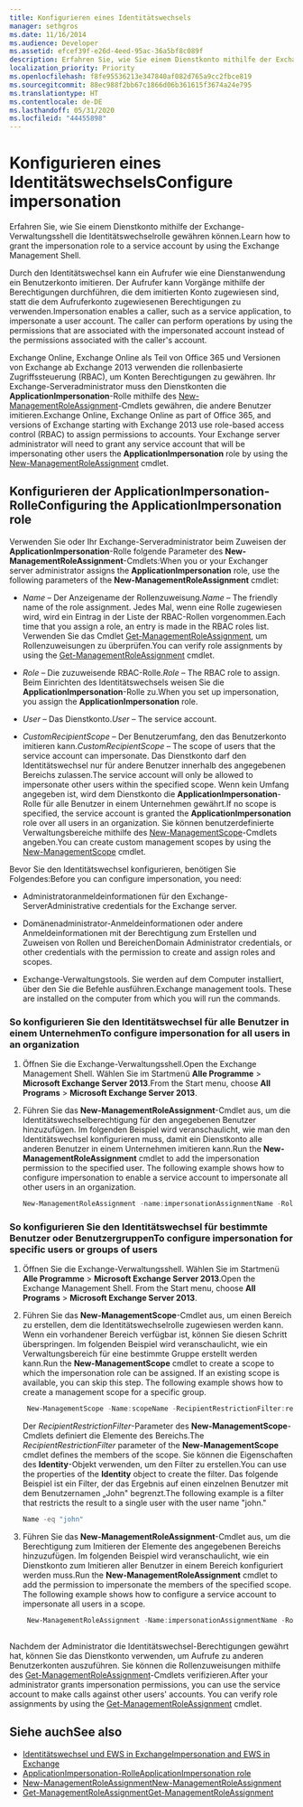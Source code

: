 ```yaml
---
title: Konfigurieren eines Identitätswechsels
manager: sethgros
ms.date: 11/16/2014
ms.audience: Developer
ms.assetid: efcef39f-e26d-4eed-95ac-36a5bf8c089f
description: Erfahren Sie, wie Sie einem Dienstkonto mithilfe der Exchange-Verwaltungsshell die Identitätswechselrolle gewähren können.
localization_priority: Priority
ms.openlocfilehash: f8fe95536213e347840af082d765a9cc2fbce819
ms.sourcegitcommit: 88ec988f2bb67c1866d06b361615f3674a24e795
ms.translationtype: HT
ms.contentlocale: de-DE
ms.lasthandoff: 05/31/2020
ms.locfileid: "44455898"
---
```

# <a name="configure-impersonation"></a><span data-ttu-id="9421d-103">Konfigurieren eines Identitätswechsels</span><span class="sxs-lookup"><span data-stu-id="9421d-103">Configure impersonation</span></span>

<span data-ttu-id="9421d-104">Erfahren Sie, wie Sie einem Dienstkonto mithilfe der Exchange-Verwaltungsshell die Identitätswechselrolle gewähren können.</span><span class="sxs-lookup"><span data-stu-id="9421d-104">Learn how to grant the impersonation role to a service account by using the Exchange Management Shell.</span></span> 
  
<span data-ttu-id="9421d-p101">Durch den Identitätswechsel kann ein Aufrufer wie eine Dienstanwendung ein Benutzerkonto imitieren. Der Aufrufer kann Vorgänge mithilfe der Berechtigungen durchführen, die dem imitierten Konto zugewiesen sind, statt die dem Aufruferkonto zugewiesenen Berechtigungen zu verwenden.</span><span class="sxs-lookup"><span data-stu-id="9421d-p101">Impersonation enables a caller, such as a service application, to impersonate a user account. The caller can perform operations by using the permissions that are associated with the impersonated account instead of the permissions associated with the caller's account.</span></span>
  
<span data-ttu-id="9421d-p102">Exchange Online, Exchange Online als Teil von Office 365 und Versionen von Exchange ab Exchange 2013 verwenden die rollenbasierte Zugriffssteuerung (RBAC), um Konten Berechtigungen zu gewähren. Ihr Exchange-Serveradministrator muss den Dienstkonten die **ApplicationImpersonation**-Rolle mithilfe des [New-ManagementRoleAssignment](https://msdn.microsoft.com/library/34d4f2e3-f2c5-49e1-a6a9-1366da65a78c.aspx)-Cmdlets gewähren, die andere Benutzer imitieren.</span><span class="sxs-lookup"><span data-stu-id="9421d-p102">Exchange Online, Exchange Online as part of Office 365, and versions of Exchange starting with Exchange 2013 use role-based access control (RBAC) to assign permissions to accounts. Your Exchange server administrator will need to grant any service account that will be impersonating other users the **ApplicationImpersonation** role by using the [New-ManagementRoleAssignment](https://msdn.microsoft.com/library/34d4f2e3-f2c5-49e1-a6a9-1366da65a78c.aspx) cmdlet.</span></span> 
  
## <a name="configuring-the-applicationimpersonation-role"></a><span data-ttu-id="9421d-109">Konfigurieren der ApplicationImpersonation-Rolle</span><span class="sxs-lookup"><span data-stu-id="9421d-109">Configuring the ApplicationImpersonation role</span></span>

<span data-ttu-id="9421d-110">Verwenden Sie oder Ihr Exchange-Serveradministrator beim Zuweisen der **ApplicationImpersonation**-Rolle folgende Parameter des **New-ManagementRoleAssignment**-Cmdlets:</span><span class="sxs-lookup"><span data-stu-id="9421d-110">When you or your Exchanger server administrator assigns the **ApplicationImpersonation** role, use the following parameters of the **New-ManagementRoleAssignment** cmdlet:</span></span> 
  
-  <span data-ttu-id="9421d-111">_Name_ &ndash; Der Anzeigename der Rollenzuweisung.</span><span class="sxs-lookup"><span data-stu-id="9421d-111">_Name_ &ndash; The friendly name of the role assignment.</span></span> <span data-ttu-id="9421d-112">Jedes Mal, wenn eine Rolle zugewiesen wird, wird ein Eintrag in der Liste der RBAC-Rollen vorgenommen.</span><span class="sxs-lookup"><span data-stu-id="9421d-112">Each time that you assign a role, an entry is made in the RBAC roles list.</span></span> <span data-ttu-id="9421d-113">Verwenden Sie das Cmdlet [Get-ManagementRoleAssignment](https://msdn.microsoft.com/library/a3a6ee46-061b-444a-8639-43a416309445.aspx), um Rollenzuweisungen zu überprüfen.</span><span class="sxs-lookup"><span data-stu-id="9421d-113">You can verify role assignments by using the [Get-ManagementRoleAssignment](https://msdn.microsoft.com/library/a3a6ee46-061b-444a-8639-43a416309445.aspx) cmdlet.</span></span> 
    
-  <span data-ttu-id="9421d-114">_Role_ &ndash; Die zuzuweisende RBAC-Rolle.</span><span class="sxs-lookup"><span data-stu-id="9421d-114">_Role_ &ndash; The RBAC role to assign.</span></span> <span data-ttu-id="9421d-115">Beim Einrichten des Identitätswechsels weisen Sie die **ApplicationImpersonation**-Rolle zu.</span><span class="sxs-lookup"><span data-stu-id="9421d-115">When you set up impersonation, you assign the **ApplicationImpersonation** role.</span></span> 
    
-  <span data-ttu-id="9421d-116">_User_ &ndash; Das Dienstkonto.</span><span class="sxs-lookup"><span data-stu-id="9421d-116">_User_ &ndash; The service account.</span></span> 
    
-  <span data-ttu-id="9421d-117">_CustomRecipientScope_ &ndash; Der Benutzerumfang, den das Benutzerkonto imitieren kann.</span><span class="sxs-lookup"><span data-stu-id="9421d-117">_CustomRecipientScope_ &ndash; The scope of users that the service account can impersonate.</span></span> <span data-ttu-id="9421d-118">Das Dienstkonto darf den Identitätswechsel nur für andere Benutzer innerhalb des angegebenen Bereichs zulassen.</span><span class="sxs-lookup"><span data-stu-id="9421d-118">The service account will only be allowed to impersonate other users within the specified scope.</span></span> <span data-ttu-id="9421d-119">Wenn kein Umfang angegeben ist, wird dem Dienstkonto die **ApplicationImpersonation**-Rolle für alle Benutzer in einem Unternehmen gewährt.</span><span class="sxs-lookup"><span data-stu-id="9421d-119">If no scope is specified, the service account is granted the **ApplicationImpersonation** role over all users in an organization.</span></span> <span data-ttu-id="9421d-120">Sie können benutzerdefinierte Verwaltungsbereiche mithilfe des [New-ManagementScope](https://msdn.microsoft.com/library/1ea1f474-69d6-48c0-9beb-bfa4442c5dab.aspx)-Cmdlets angeben.</span><span class="sxs-lookup"><span data-stu-id="9421d-120">You can create custom management scopes by using the [New-ManagementScope](https://msdn.microsoft.com/library/1ea1f474-69d6-48c0-9beb-bfa4442c5dab.aspx) cmdlet.</span></span> 
    
<span data-ttu-id="9421d-121">Bevor Sie den Identitätswechsel konfigurieren, benötigen Sie Folgendes:</span><span class="sxs-lookup"><span data-stu-id="9421d-121">Before you can configure impersonation, you need:</span></span>
  
- <span data-ttu-id="9421d-122">Administratoranmeldeinformationen für den Exchange-Server</span><span class="sxs-lookup"><span data-stu-id="9421d-122">Administrative credentials for the Exchange server.</span></span>
    
- <span data-ttu-id="9421d-123">Domänenadministrator-Anmeldeinformationen oder andere Anmeldeinformationen mit der Berechtigung zum Erstellen und Zuweisen von Rollen und Bereichen</span><span class="sxs-lookup"><span data-stu-id="9421d-123">Domain Administrator credentials, or other credentials with the permission to create and assign roles and scopes.</span></span>
    
- <span data-ttu-id="9421d-p106">Exchange-Verwaltungstools. Sie werden auf dem Computer installiert, über den Sie die Befehle ausführen.</span><span class="sxs-lookup"><span data-stu-id="9421d-p106">Exchange management tools. These are installed on the computer from which you will run the commands.</span></span>
    
### <a name="to-configure-impersonation-for-all-users-in-an-organization"></a><span data-ttu-id="9421d-126">So konfigurieren Sie den Identitätswechsel für alle Benutzer in einem Unternehmen</span><span class="sxs-lookup"><span data-stu-id="9421d-126">To configure impersonation for all users in an organization</span></span>

1. <span data-ttu-id="9421d-127">Öffnen Sie die Exchange-Verwaltungsshell.</span><span class="sxs-lookup"><span data-stu-id="9421d-127">Open the Exchange Management Shell.</span></span> <span data-ttu-id="9421d-128">Wählen Sie im Startmenü **Alle Programme** > **Microsoft Exchange Server 2013**.</span><span class="sxs-lookup"><span data-stu-id="9421d-128">From the Start menu, choose **All Programs** > **Microsoft Exchange Server 2013**.</span></span> 
    
2. <span data-ttu-id="9421d-p108">Führen Sie das **New-ManagementRoleAssignment**-Cmdlet aus, um die Identitätswechselberechtigung für den angegebenen Benutzer hinzuzufügen. Im folgenden Beispiel wird veranschaulicht, wie man den Identitätswechsel konfigurieren muss, damit ein Dienstkonto alle anderen Benutzer in einem Unternehmen imitieren kann.</span><span class="sxs-lookup"><span data-stu-id="9421d-p108">Run the **New-ManagementRoleAssignment** cmdlet to add the impersonation permission to the specified user. The following example shows how to configure impersonation to enable a service account to impersonate all other users in an organization.</span></span> 
    
   ```powershell
   New-ManagementRoleAssignment -name:impersonationAssignmentName -Role:ApplicationImpersonation -User:serviceAccount 
   ```

### <a name="to-configure-impersonation-for-specific-users-or-groups-of-users"></a><span data-ttu-id="9421d-131">So konfigurieren Sie den Identitätswechsel für bestimmte Benutzer oder Benutzergruppen</span><span class="sxs-lookup"><span data-stu-id="9421d-131">To configure impersonation for specific users or groups of users</span></span>

1. <span data-ttu-id="9421d-p109">Öffnen Sie die Exchange-Verwaltungsshell. Wählen Sie im Startmenü **Alle Programme** > **Microsoft Exchange Server 2013**.</span><span class="sxs-lookup"><span data-stu-id="9421d-p109">Open the Exchange Management Shell. From the Start menu, choose **All Programs** > **Microsoft Exchange Server 2013**.</span></span> 
    
2. <span data-ttu-id="9421d-p110">Führen Sie das **New-ManagementScope**-Cmdlet aus, um einen Bereich zu erstellen, dem die Identitätswechselrolle zugewiesen werden kann. Wenn ein vorhandener Bereich verfügbar ist, können Sie diesen Schritt überspringen. Im folgenden Beispiel wird veranschaulicht, wie ein Verwaltungsbereich für eine bestimmte Gruppe erstellt werden kann.</span><span class="sxs-lookup"><span data-stu-id="9421d-p110">Run the **New-ManagementScope** cmdlet to create a scope to which the impersonation role can be assigned. If an existing scope is available, you can skip this step. The following example shows how to create a management scope for a specific group.</span></span> 
    
   ```powershell
    New-ManagementScope -Name:scopeName -RecipientRestrictionFilter:recipientFilter
   ```

   <span data-ttu-id="9421d-137">Der _RecipientRestrictionFilter_-Parameter des **New-ManagementScope**-Cmdlets definiert die Elemente des Bereichs.</span><span class="sxs-lookup"><span data-stu-id="9421d-137">The _RecipientRestrictionFilter_ parameter of the **New-ManagementScope** cmdlet defines the members of the scope.</span></span> <span data-ttu-id="9421d-138">Sie können die Eigenschaften des **Identity**-Objekt verwenden, um den Filter zu erstellen.</span><span class="sxs-lookup"><span data-stu-id="9421d-138">You can use the properties of the **Identity** object to create the filter.</span></span> <span data-ttu-id="9421d-139">Das folgende Beispiel ist ein Filter, der das Ergebnis auf einen einzelnen Benutzer mit dem Benutzernamen „John" begrenzt.</span><span class="sxs-lookup"><span data-stu-id="9421d-139">The following example is a filter that restricts the result to a single user with the user name "john."</span></span> 
    
   ```powershell
   Name -eq "john"
   ```

3. <span data-ttu-id="9421d-p112">Führen Sie das **New-ManagementRoleAssignment**-Cmdlet aus, um die Berechtigung zum Imitieren der Elemente des angegebenen Bereichs hinzuzufügen. Im folgenden Beispiel wird veranschaulicht, wie ein Dienstkonto zum Imitieren aller Benutzer in einem Bereich konfiguriert werden muss.</span><span class="sxs-lookup"><span data-stu-id="9421d-p112">Run the **New-ManagementRoleAssignment** cmdlet to add the permission to impersonate the members of the specified scope. The following example shows how to configure a service account to impersonate all users in a scope.</span></span> 
    
   ```powershell
    New-ManagementRoleAssignment -Name:impersonationAssignmentName -Role:ApplicationImpersonation -User:serviceAccount -CustomRecipientWriteScope:scopeName
    
   ```


<span data-ttu-id="9421d-p113">Nachdem der Administrator die Identitätswechsel-Berechtigungen gewährt hat, können Sie das Dienstkonto verwenden, um Aufrufe zu anderen Benutzerkonten auszuführen. Sie können die Rollenzuweisungen mithilfe des [Get-ManagementRoleAssignment](https://msdn.microsoft.com/library/a3a6ee46-061b-444a-8639-43a416309445.aspx)-Cmdlets verifizieren.</span><span class="sxs-lookup"><span data-stu-id="9421d-p113">After your administrator grants impersonation permissions, you can use the service account to make calls against other users' accounts. You can verify role assignments by using the [Get-ManagementRoleAssignment](https://msdn.microsoft.com/library/a3a6ee46-061b-444a-8639-43a416309445.aspx) cmdlet.</span></span> 
  
## <a name="see-also"></a><span data-ttu-id="9421d-144">Siehe auch</span><span class="sxs-lookup"><span data-stu-id="9421d-144">See also</span></span>

- [<span data-ttu-id="9421d-145">Identitätswechsel und EWS in Exchange</span><span class="sxs-lookup"><span data-stu-id="9421d-145">Impersonation and EWS in Exchange</span></span>](impersonation-and-ews-in-exchange.md)
- [<span data-ttu-id="9421d-146">ApplicationImpersonation-Rolle</span><span class="sxs-lookup"><span data-stu-id="9421d-146">ApplicationImpersonation role</span></span>](https://technet.microsoft.com/library/dd776119%28v=exchg.150%29.aspx)   
- [<span data-ttu-id="9421d-147">New-ManagementRoleAssignment</span><span class="sxs-lookup"><span data-stu-id="9421d-147">New-ManagementRoleAssignment</span></span>](https://msdn.microsoft.com/library/34d4f2e3-f2c5-49e1-a6a9-1366da65a78c.aspx)    
- [<span data-ttu-id="9421d-148">Get-ManagementRoleAssignment</span><span class="sxs-lookup"><span data-stu-id="9421d-148">Get-ManagementRoleAssignment</span></span>](https://msdn.microsoft.com/library/a3a6ee46-061b-444a-8639-43a416309445.aspx)
    

